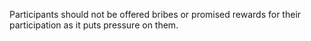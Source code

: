 Participants should not be offered bribes or promised rewards for their participation as it puts pressure on them.